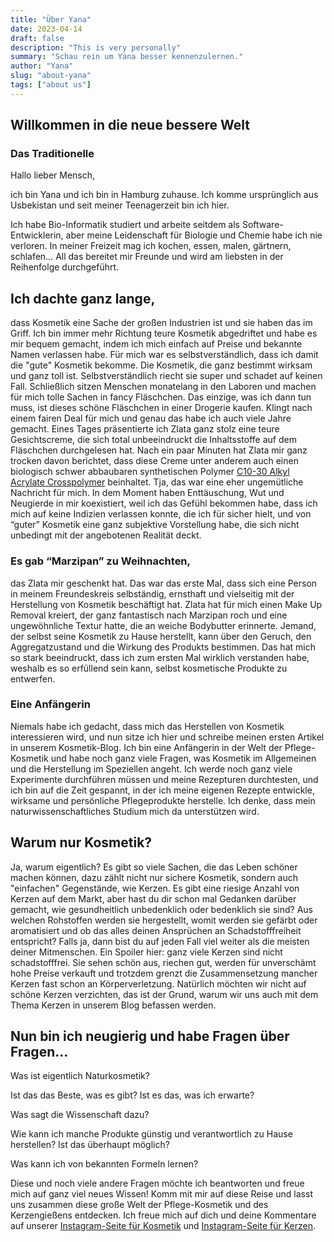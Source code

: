 ```yaml
---
title: "Über Yana"
date: 2023-04-14
draft: false
description: "This is very personally"
summary: "Schau rein um Yana besser kennenzulernen."
author: "Yana"
slug: "about-yana"
tags: ["about us"]
---
```


## Willkommen in die neue bessere Welt


### Das Traditionelle

Hallo lieber Mensch,

ich bin Yana und ich bin in Hamburg zuhause. Ich komme ursprünglich aus Usbekistan und seit meiner
Teenagerzeit bin ich hier.

Ich habe Bio-Informatik studiert und arbeite seitdem als Software-Entwicklerin, aber meine Leidenschaft für Biologie
und Chemie habe ich nie verloren.
In meiner Freizeit mag ich kochen, essen, malen, gärtnern, schlafen… All das bereitet mir Freunde und wird am liebsten
in der Reihenfolge durchgeführt.

## Ich dachte ganz lange,

dass Kosmetik eine Sache der großen Industrien ist und sie haben das im Griff. Ich bin immer mehr Richtung teure
Kosmetik abgedriftet und habe es mir bequem gemacht, indem ich mich einfach auf Preise und bekannte Namen verlassen habe.
Für mich war es selbstverständlich, dass ich damit die "gute" Kosmetik bekomme. Die Kosmetik, die ganz bestimmt wirksam
und ganz toll ist. Selbstverständlich riecht sie super und schadet auf keinen Fall.
Schließlich sitzen Menschen monatelang in den Laboren und machen für mich tolle Sachen in fancy Fläschchen.
Das einzige, was ich dann tun muss, ist dieses schöne Fläschchen in einer Drogerie kaufen. Klingt nach einem fairen
Deal für mich und genau das habe ich auch viele Jahre gemacht. Eines Tages präsentierte ich Zlata ganz stolz eine teure
Gesichtscreme, die sich total unbeeindruckt die
Inhaltsstoffe auf dem Fläschchen durchgelesen hat. Nach ein paar Minuten hat Zlata mir ganz trocken
davon berichtet, dass diese Creme unter anderem auch einen biologisch schwer abbaubaren synthetischen Polymer
[C10-30 Alkyl Acrylate Crosspolymer](https://www.greenpeace.de/biodiversitaet/meere/meeresschutz/gefahr-kleingedruckten)
beinhaltet. Tja, das war eine eher ungemütliche Nachricht für mich. In dem Moment haben Enttäuschung, Wut und Neugierde
in mir koexistiert, weil ich das Gefühl bekommen habe, dass ich mich auf keine Indizien verlassen konnte, die ich für
sicher hielt, und von “guter” Kosmetik eine ganz subjektive Vorstellung habe, die sich nicht unbedingt mit der
angebotenen
Realität deckt.

### Es gab “Marzipan” zu Weihnachten,

das Zlata mir geschenkt hat. Das war das erste Mal, dass sich eine Person in meinem Freundeskreis selbständig, ernsthaft
und vielseitig mit der Herstellung von Kosmetik beschäftigt hat. Zlata hat für mich einen Make Up Removal kreiert, der
ganz fantastisch nach Marzipan roch und eine ungewöhnliche Textur hatte, die an weiche Bodybutter erinnerte. Jemand, der
selbst seine Kosmetik zu Hause herstellt, kann über den Geruch, den Aggregatzustand und die Wirkung des Produkts
bestimmen. Das hat mich so stark beeindruckt, dass ich zum ersten Mal wirklich verstanden habe, weshalb es so erfüllend
sein kann, selbst kosmetische Produkte zu entwerfen.

### Eine Anfängerin

Niemals habe ich gedacht, dass mich das Herstellen von Kosmetik interessieren wird, und nun sitze
ich hier und schreibe meinen ersten Artikel in unserem Kosmetik-Blog.
Ich bin eine Anfängerin in der Welt der Pflege-Kosmetik und habe noch ganz viele Fragen, was Kosmetik im
Allgemeinen und die Herstellung im Speziellen angeht. Ich werde noch ganz viele Experimente durchführen müssen und meine
Rezepturen durchtesten, und ich bin auf die Zeit gespannt, in der ich meine eigenen Rezepte entwickle, wirksame und
persönliche Pflegeprodukte herstelle. Ich denke, dass mein naturwissenschaftliches Studium mich da unterstützen wird.

## Warum nur Kosmetik?

Ja, warum eigentlich? Es gibt so viele Sachen, die das Leben schöner machen können, dazu zählt nicht nur sichere
Kosmetik, sondern auch "einfachen" Gegenstände, wie Kerzen. Es gibt eine riesige Anzahl von Kerzen auf dem Markt, aber
hast du dir schon mal Gedanken darüber gemacht, wie gesundheitlich unbedenklich oder bedenklich sie sind? 
Aus welchen Rohstoffen werden sie hergestellt, womit werden sie
gefärbt oder aromatisiert und ob das alles deinen Ansprüchen an Schadstofffreiheit entspricht? Falls ja, dann
bist
du auf jeden Fall viel weiter als die meisten deiner Mitmenschen. Ein Spoiler hier:
ganz viele Kerzen sind nicht schadstofffrei. Sie sehen schön aus, riechen gut, werden für unverschämt hohe Preise
verkauft
und trotzdem grenzt die Zusammensetzung mancher Kerzen fast schon an Körperverletzung. Natürlich möchten wir nicht auf
schöne Kerzen verzichten, das ist der Grund, warum wir uns auch mit dem Thema Kerzen in unserem Blog befassen werden.

## Nun bin ich neugierig und habe Fragen über Fragen…

Was ist eigentlich Naturkosmetik?

Ist das das Beste, was es gibt? Ist es das, was ich erwarte?

Was sagt die Wissenschaft dazu?

Wie kann ich manche Produkte günstig und verantwortlich zu Hause herstellen? Ist das überhaupt möglich?

Was kann ich von bekannten Formeln lernen?

Diese und noch viele andere Fragen möchte ich beantworten und freue mich auf ganz viel neues Wissen!
Komm mit mir auf diese Reise und lasst uns zusammen diese große Welt der Pflege-Kosmetik und des Kerzengießens entdecken. Ich
freue mich auf dich und deine Kommentare auf unserer [Instagram-Seite für Kosmetik](https://instagram.com/mix_with_us)
und  [Instagram-Seite für Kerzen](https://instagram.com/mix_with_us_candles).
